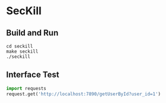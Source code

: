 # SecKill

## Build and Run
```shell
cd seckill
make seckill
./seckill
```

## Interface Test
```python
import requests
request.get('http://localhost:7890/getUserById?user_id=1')
```
